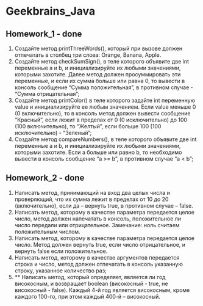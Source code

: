 # Geekbrains_Java
## Homework_1 - done
1. Создайте метод printThreeWords(), который при вызове должен отпечатать в столбец три
слова: Orange, Banana, Apple.
2. Создайте метод checkSumSign(), в теле которого объявите две int переменные a и b, и
инициализируйте их любыми значениями, которыми захотите. Далее метод должен
просуммировать эти переменные, и если их сумма больше или равна 0, то вывести в консоль
сообщение “Сумма положительная”, в противном случае - “Сумма отрицательная”;
3. Создайте метод printColor() в теле которого задайте int переменную value и инициализируйте
ее любым значением. Если value меньше 0 (0 включительно), то в консоль метод должен
вывести сообщение “Красный”, если лежит в пределах от 0 (0 исключительно) до 100 (100
включительно), то “Желтый”, если больше 100 (100 исключительно) - “Зеленый”;
4. Создайте метод compareNumbers(), в теле которого объявите две int переменные a и b, и
инициализируйте их любыми значениями, которыми захотите. Если a больше или равно b, то
необходимо вывести в консоль сообщение “a >= b”, в противном случае “a < b”;

## Homework_2 - done
1. Написать метод, принимающий на вход два целых числа и проверяющий, что их сумма лежит
в пределах от 10 до 20 (включительно), если да – вернуть true, в противном случае – false.
2. Написать метод, которому в качестве параметра передается целое число, метод должен
напечатать в консоль, положительное ли число передали или отрицательное. Замечание: ноль
считаем положительным числом.
3. Написать метод, которому в качестве параметра передается целое число. Метод должен
вернуть true, если число отрицательное, и вернуть false если положительное.
4. Написать метод, которому в качестве аргументов передается строка и число, метод должен
отпечатать в консоль указанную строку, указанное количество раз;
5. ** Написать метод, который определяет, является ли год високосным, и возвращает boolean
(високосный - true, не високосный - false). Каждый 4-й год является високосным, кроме каждого
100-го, при этом каждый 400-й – високосный.